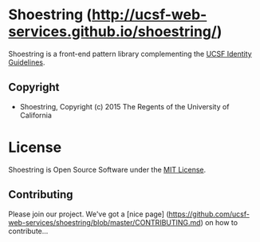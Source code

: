 # Shoestring (http://ucsf-web-services.github.io/shoestring/)

Shoestring is a front-end pattern library complementing the [UCSF Identity Guidelines](http://identity.ucsf.edu/website).

## Copyright

* Shoestring, Copyright (c) 2015 The Regents of the University of California

# License

Shoestring is Open Source Software under the [MIT License](License).

## Contributing
Please join our project. We've got a [nice page] (https://github.com/ucsf-web-services/shoestring/blob/master/CONTRIBUTING.md)  on how to contribute...
